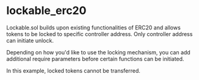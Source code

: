 # lockable_erc20

Lockable.sol builds upon existing functionalities of ERC20 and allows tokens to be locked to specific controller address. Only controller address can initiate unlock.

Depending on how you'd like to use the locking mechanism, you can add additional require parameters before certain functions can be initiated.

In this example, locked tokens cannot be transferred.
